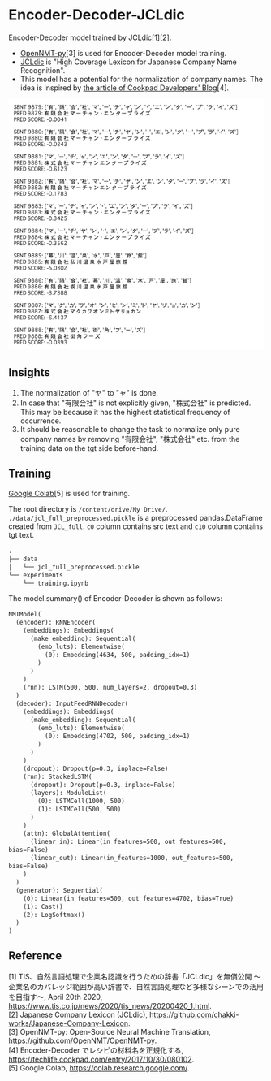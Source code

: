 # Encoder-Decoder-JCLdic

Encoder-Decoder model trained by JCLdic[1][2].

- [OpenNMT-py](https://github.com/OpenNMT/OpenNMT-py)[3] is used for Encoder-Decoder model training.
- [JCLdic](https://github.com/chakki-works/Japanese-Company-Lexicon) is "High Coverage Lexicon for Japanese Company Name Recognition".
- This model has a potential for the normalization of company names. The idea is inspired by [the article of Cookpad Developers' Blog](https://techlife.cookpad.com/entry/2017/10/30/080102)[4].

![predictions](docs/images/predictions.png)

## Insights

1. The normalization of "ヤ" to "ャ" is done.
1. In case that "有限会社" is not explicitly given, "株式会社" is predicted. This may be because it has the highest statistical frequency of occurrence.
1. It should be reasonable to change the task to normalize only pure company names by removing "有限会社", "株式会社" etc. from the training data on the tgt side before-hand.

## Training

[Google Colab](https://colab.research.google.com/)[5] is used for training. 

The root directory is `/content/drive/My Drive/`. `./data/jcl_full_preprocessed.pickle` is a preprocessed pandas.DataFrame created from `JCL_full`. `c0` column contains src text and `c10` column contains tgt text.

```
.
├── data
│   └── jcl_full_preprocessed.pickle
└── experiments
    └── training.ipynb
```

The model.summary() of Encoder-Decoder is shown as follows:

```
NMTModel(
  (encoder): RNNEncoder(
    (embeddings): Embeddings(
      (make_embedding): Sequential(
        (emb_luts): Elementwise(
          (0): Embedding(4634, 500, padding_idx=1)
        )
      )
    )
    (rnn): LSTM(500, 500, num_layers=2, dropout=0.3)
  )
  (decoder): InputFeedRNNDecoder(
    (embeddings): Embeddings(
      (make_embedding): Sequential(
        (emb_luts): Elementwise(
          (0): Embedding(4702, 500, padding_idx=1)
        )
      )
    )
    (dropout): Dropout(p=0.3, inplace=False)
    (rnn): StackedLSTM(
      (dropout): Dropout(p=0.3, inplace=False)
      (layers): ModuleList(
        (0): LSTMCell(1000, 500)
        (1): LSTMCell(500, 500)
      )
    )
    (attn): GlobalAttention(
      (linear_in): Linear(in_features=500, out_features=500, bias=False)
      (linear_out): Linear(in_features=1000, out_features=500, bias=False)
    )
  )
  (generator): Sequential(
    (0): Linear(in_features=500, out_features=4702, bias=True)
    (1): Cast()
    (2): LogSoftmax()
  )
)
```

## Reference

[1] TIS、自然言語処理で企業名認識を行うための辞書「JCLdic」を無償公開 ～ 企業名のカバレッジ範囲が高い辞書で、自然言語処理など多様なシーンでの活用を目指す～, April 20th 2020, https://www.tis.co.jp/news/2020/tis_news/20200420_1.html.  
[2] Japanese Company Lexicon (JCLdic), https://github.com/chakki-works/Japanese-Company-Lexicon.  
[3] OpenNMT-py: Open-Source Neural Machine Translation, https://github.com/OpenNMT/OpenNMT-py.  
[4] Encoder-Decoder でレシピの材料名を正規化する, https://techlife.cookpad.com/entry/2017/10/30/080102.  
[5] Google Colab, https://colab.research.google.com/.  
